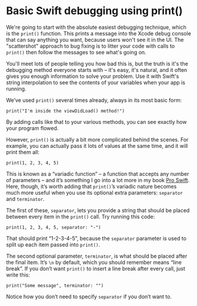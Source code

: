 # Basic Swift debugging using print()

We're going to start with the absolute easiest debugging technique, which is the `print()` function. This prints a message into the Xcode debug console that can say anything you want, because users won't see it in the UI. The "scattershot" approach to bug fixing is to litter your code with calls to `print()` then follow the messages to see what's going on.

You'll meet lots of people telling you how bad this is, but the truth is it's the debugging method everyone starts with – it's easy, it's natural, and it often gives you enough information to solve your problem. Use it with Swift's string interpolation to see the contents of your variables when your app is running.

We’ve used `print()` several times already, always in its most basic form:

    print("I'm inside the viewDidLoad() method!")

By adding calls like that to your various methods, you can see exactly how your program flowed. 

However, `print()` is actually a bit more complicated behind the scenes. For example, you can actually pass it lots of values at the same time, and it will print them all:

    print(1, 2, 3, 4, 5)

This is known as a “variadic function” – a function that accepts any number of parameters – and it’s something I go into a lot more in my book [Pro Swift](https://gum.co/proswift). Here, though, it’s worth adding that `print()`’s variadic nature becomes much more useful when you use its optional extra parameters: `separator` and `terminator`.

The first of these, `separator`, lets you provide a string that should be placed between every item in the `print()` call. Try running this code:

    print(1, 2, 3, 4, 5, separator: "-")

That should print “1-2-3-4-5”, because the `separator` parameter is used to split up each item passed into `print()`.

The second optional parameter, `terminator`, is what should be placed after the final item. It’s `\n` by default, which you should remember means “line break”. If you don’t want `print()` to insert a line break after every call, just write this:

    print("Some message", terminator: "")

Notice how you don’t need to specify `separator` if you don’t want to.
